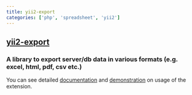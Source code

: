 ```yaml
---
title: yii2-export
categories: ['php', 'spreadsheet', 'yii2']
---
```

## [yii2-export](https://github.com/kartik-v/yii2-export)

### A library to export server/db data in various formats (e.g. excel, html, pdf, csv etc.)

You can see detailed [documentation](http://demos.krajee.com/export) and [demonstration](http://demos.krajee.com/export-demo) on usage of the extension.
